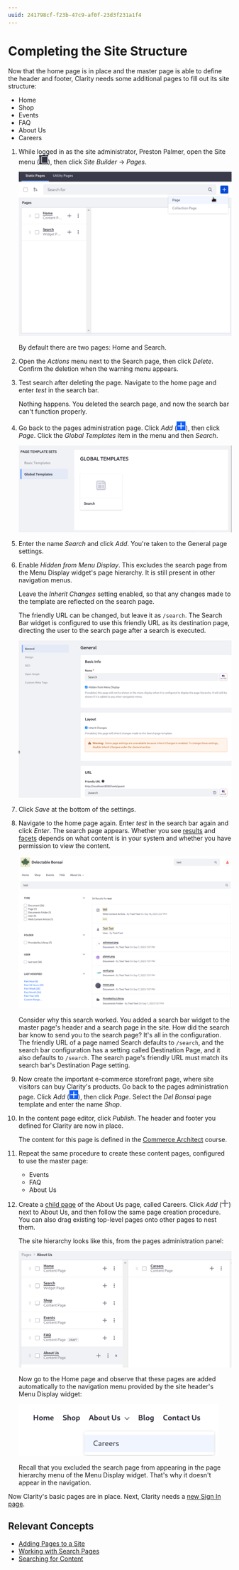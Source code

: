 ```yaml
---
uuid: 241798cf-f23b-47c9-af0f-23d3f231a1f4
---
```

# Completing the Site Structure

<!-- This exercise is too long; we should break it up into two. -Rich --> 

Now that the home page is in place and the master page is able to define the header and footer, Clarity needs some additional pages to fill out its site structure: 

- Home
- Shop
- Events
- FAQ
- About Us
- Careers

1. While logged in as the site administrator, Preston Palmer, open the Site menu (![Product Menu](../../images/icon-product-menu.png)), then click _Site Builder_ &rarr; _Pages_.

   ![The Home and Search page are already in the default site.](./completing-the-site-structure/images/01.png)

   By default there are two pages: Home and Search.

1. Open the *Actions* menu next to the Search page, then click _Delete_. Confirm the deletion when the warning menu appears.

1. Test search after deleting the page. Navigate to the home page and enter _test_ in the search bar.

   Nothing happens. You deleted the search page, and now the search bar can't function properly.

1. Go back to the pages administration page. Click *Add* (![Add](./../../images/icon-add.png)), then click _Page_. Click the _Global Templates_ item in the menu and then _Search_.

   ![There's a global page template for search pages.](./completing-the-site-structure/images/02.png)

1. Enter the name _Search_ and click _Add_. You're taken to the General page settings.

1. Enable _Hidden from Menu Display_. This excludes the search page from the Menu Display widget's page hierarchy. It is still present in other navigation menus.

   Leave the *Inherit Changes* setting enabled, so that any changes made to the template are reflected on the search page. 

   The friendly URL can be changed, but leave it as `/search`. The Search Bar widget is configured to use this friendly URL as its destination page, directing the user to the search page after a search is executed.

   ![Configure the search page.](./completing-the-site-structure/images/03.png)

1. Click _Save_ at the bottom of the settings.

1. Navigate to the home page again. Enter _test_ in the search bar again and click _Enter_. The search page appears. Whether you see [results](https://learn.liferay.com/en/w/dxp/using-search/search-pages-and-widgets/search-results/search-results) and [facets](https://learn.liferay.com/en/w/dxp/using-search/search-pages-and-widgets/search-facets) depends on what content is in your system and whether you have permission to view the content.

   ![The search results and facets are part of the search page template.](./completing-the-site-structure/images/06.png)

   Consider why this search worked. You added a search bar widget to the master page's header and a search page in the site. How did the search bar know to send you to the search page? It's all in the configuration. The friendly URL of a page named Search defaults to `/search`, and the search bar configuration has a setting called Destination Page, and it also defaults to `/search`. The search page's friendly URL must match its search bar's Destination Page setting.

1. Now create the important e-commerce storefront page, where site visitors can buy Clarity's products. Go back to the pages administration page. Click *Add* (![Add](./../../images/icon-add.png)), then click _Page_. Select the _Del Bonsai_ page template and enter the name _Shop_.

1. In the content page editor, click _Publish_. The header and footer you defined for Clarity are now in place.

   The content for this page is defined in the [Commerce Architect](../../commerce-architect.md) course.

1. Repeat the same procedure to create these content pages, configured to use the master page:

   - Events
   - FAQ
   - About Us

1. Create a [child page](https://learn.liferay.com/en/w/dxp/site-building/site-navigation/managing-page-hierarchies) of the About Us page, called Careers. Click *Add* (![Add](../../images/icon-plus.png)) next to About Us, and then follow the same page creation procedure. You can also drag existing top-level pages onto other pages to nest them.

   The site hierarchy looks like this, from the pages administration panel:

   ![There's one nested page in the current hierarchy.](./completing-the-site-structure/images/04.png)

   Now go to the Home page and observe that these pages are added automatically to the navigation menu provided by the site header's Menu Display widget:

   ![The navigation menu displays all the pages except Search.](./completing-the-site-structure/images/05.png)

   Recall that you excluded the search page from appearing in the page hierarchy menu of the Menu Display widget. That's why it doesn't appear in the navigation.

Now Clarity's basic pages are in place. Next, Clarity needs a [new Sign In page](./adding-the-sign-in-page.md).

## Relevant Concepts

* [Adding Pages to a Site](https://learn.liferay.com/en/w/dxp/site-building/creating-pages/adding-pages/adding-a-page-to-a-site)
* [Working with Search Pages](https://learn.liferay.com/en/w/dxp/using-search/search-pages-and-widgets/working-with-search-pages/search-pages)
* [Searching for Content](https://learn.liferay.com/en/w/dxp/using-search/getting-started/searching-for-content)
